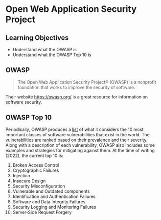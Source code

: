# Open Web Application Security Project

## Learning Objectives

* Understand what the OWASP is
* Understand what the OWASP Top 10 is

## OWASP

> The Open Web Application Security Project® (OWASP) is a nonprofit foundation that works to improve the security of software.

Their website https://owasp.org/ is a great resource for information on software security. 

## OWASP Top 10

Periodically, OWASP produces a [list](https://owasp.org/www-project-top-ten/) of what it considers the 10 most important classes of software vulnerabilities that exist in the world. The vulnerabilities are ranked based on their prevalence and their severity. Along with a description of each vulnerability, OWASP also includes some examples and strategies for mitigating against them. At the time of writing (2022), the current top 10 is:

1) Broken Access Control
2) Cryptographic Failures
3) Injection
4) Insecure Design
5) Security Misconfiguration
6) Vulnerable and Outdated components
7) Identification and Authentication Failures
8) Software and Data Integrity Failures 
9) Security Logging and Monitoring Failures
10) Server-Side Request Forgery 